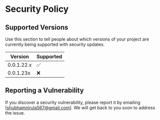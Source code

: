 # Security Policy

## Supported Versions

Use this section to tell people about which versions of your project are
currently being supported with security updates.

| Version      | Supported          |
| -------      | ------------------ |
| 0.0.1.22.x   | :white_check_mark: |
| 0.0.1.23x    | :x:                |

## Reporting a Vulnerability

If you discover a security vulnerability, please report it by emailing [shubhamnirula567@gmail.com].
We will get back to you soon to address the issue.
